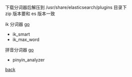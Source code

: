 下载分词器后解压到 /usr/share/elasticsearch/plugins 目录下  
zip 版本要和 es 版本一致  

ik 分词器 [go](https://github.com/medcl/elasticsearch-analysis-ik/releases)  
- ik_smart
- ik_max_word

拼音分词器 [go](https://github.com/medcl/elasticsearch-analysis-pinyin/releases)  
- pinyin_analyzer

[back](../19.md)  